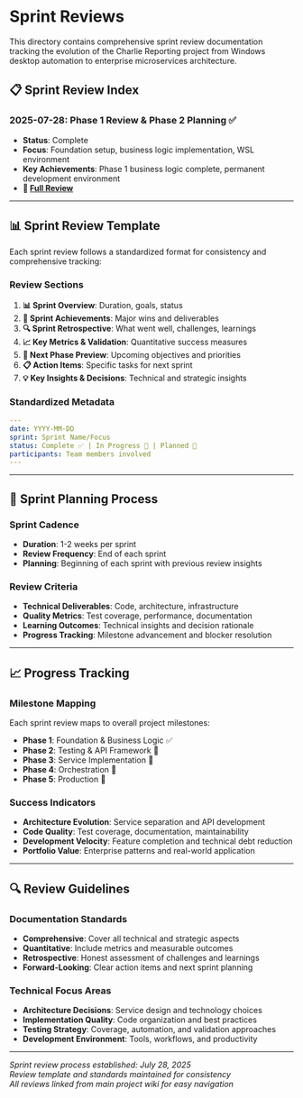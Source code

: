 # Sprint Reviews

This directory contains comprehensive sprint review documentation tracking the evolution of the Charlie Reporting project from Windows desktop automation to enterprise microservices architecture.

## 📋 Sprint Review Index

### **2025-07-28: Phase 1 Review & Phase 2 Planning** ✅
- **Status**: Complete
- **Focus**: Foundation setup, business logic implementation, WSL environment
- **Key Achievements**: Phase 1 business logic complete, permanent development environment
- **📄 [Full Review](./2025-07-28-phase1-review.md)**

---

## 📊 Sprint Review Template

Each sprint review follows a standardized format for consistency and comprehensive tracking:

### **Review Sections**
1. **📊 Sprint Overview**: Duration, goals, status
2. **🎯 Sprint Achievements**: Major wins and deliverables
3. **🔍 Sprint Retrospective**: What went well, challenges, learnings
4. **📈 Key Metrics & Validation**: Quantitative success measures
5. **🚀 Next Phase Preview**: Upcoming objectives and priorities
6. **📋 Action Items**: Specific tasks for next sprint
7. **💡 Key Insights & Decisions**: Technical and strategic insights

### **Standardized Metadata**
```yaml
---
date: YYYY-MM-DD
sprint: Sprint Name/Focus
status: Complete ✅ | In Progress 🚧 | Planned 📅
participants: Team members involved
---
```

---

## 🎯 Sprint Planning Process

### **Sprint Cadence**
- **Duration**: 1-2 weeks per sprint
- **Review Frequency**: End of each sprint
- **Planning**: Beginning of each sprint with previous review insights

### **Review Criteria**
- **Technical Deliverables**: Code, architecture, infrastructure
- **Quality Metrics**: Test coverage, performance, documentation
- **Learning Outcomes**: Technical insights and decision rationale
- **Progress Tracking**: Milestone advancement and blocker resolution

---

## 📈 Progress Tracking

### **Milestone Mapping**
Each sprint review maps to overall project milestones:
- **Phase 1**: Foundation & Business Logic ✅
- **Phase 2**: Testing & API Framework 🚧
- **Phase 3**: Service Implementation 📅
- **Phase 4**: Orchestration 📅
- **Phase 5**: Production 📅

### **Success Indicators**
- **Architecture Evolution**: Service separation and API development
- **Code Quality**: Test coverage, documentation, maintainability
- **Development Velocity**: Feature completion and technical debt reduction
- **Portfolio Value**: Enterprise patterns and real-world application

---

## 🔍 Review Guidelines

### **Documentation Standards**
- **Comprehensive**: Cover all technical and strategic aspects
- **Quantitative**: Include metrics and measurable outcomes
- **Retrospective**: Honest assessment of challenges and learnings
- **Forward-Looking**: Clear action items and next sprint planning

### **Technical Focus Areas**
- **Architecture Decisions**: Service design and technology choices
- **Implementation Quality**: Code organization and best practices
- **Testing Strategy**: Coverage, automation, and validation approaches
- **Development Environment**: Tools, workflows, and productivity

---

*Sprint review process established: July 28, 2025*  
*Review template and standards maintained for consistency*  
*All reviews linked from main project wiki for easy navigation*
